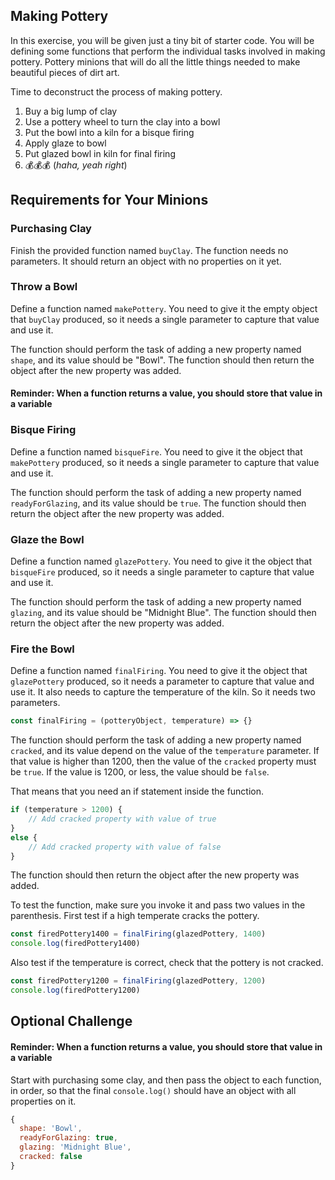 ## Making Pottery

In this exercise, you will be given just a tiny bit of starter code. You will be defining some functions that perform the individual tasks involved in making pottery. Pottery minions that will do all the little things needed to make beautiful pieces of dirt art.

Time to deconstruct the process of making pottery.

1. Buy a big lump of clay
2. Use a pottery wheel to turn the clay into a bowl
3. Put the bowl into a kiln for a bisque firing
4. Apply glaze to bowl
5. Put glazed bowl in kiln for final firing
6. 💰💰💰 (_haha, yeah right_)

## Requirements for Your Minions

### Purchasing Clay

Finish the provided function named `buyClay`. The function needs no parameters. It should return an object with no properties on it yet.

### Throw a Bowl

Define a function named `makePottery`. You need to give it the empty object that `buyClay` produced, so it needs a single parameter to capture that value and use it. 

The function should perform the task of adding a new property named `shape`, and its value should be "Bowl". The function should then return the object after the new property was added.

#### Reminder: When a function returns a value, you should store that value in a variable

### Bisque Firing

Define a function named `bisqueFire`. You need to give it the object that `makePottery` produced, so it needs a single parameter to capture that value and use it. 

The function should perform the task of adding a new property named `readyForGlazing`, and its value should be `true`. The function should then return the object after the new property was added.

### Glaze the Bowl

Define a function named `glazePottery`. You need to give it the object that `bisqueFire` produced, so it needs a single parameter to capture that value and use it. 

The function should perform the task of adding a new property named `glazing`, and its value should be "Midnight Blue". The function should then return the object after the new property was added.

### Fire the Bowl

Define a function named `finalFiring`. You need to give it the object that `glazePottery` produced, so it needs a parameter to capture that value and use it. It also needs to capture the temperature of the kiln. So it needs two parameters.

```js
const finalFiring = (potteryObject, temperature) => {}
```

The function should perform the task of adding a new property named `cracked`, and its value depend on the value of the `temperature` parameter. If that value is higher than 1200, then the value of the `cracked` property must be `true`. If the value is 1200, or less, the value should be `false`.

That means that you need an if statement inside the function.

```js
if (temperature > 1200) {
	// Add cracked property with value of true
}
else {
	// Add cracked property with value of false
}
```

The function should then return the object after the new property was added.

To test the function, make sure you invoke it and pass two values in the parenthesis. First test if a high temperate cracks the pottery.

```js
const firedPottery1400 = finalFiring(glazedPottery, 1400)
console.log(firedPottery1400)
```

Also test if the temperature is correct, check that the pottery is not cracked.

```js
const firedPottery1200 = finalFiring(glazedPottery, 1200)
console.log(firedPottery1200)
```

## Optional Challenge

#### Reminder: When a function returns a value, you should store that value in a variable

Start with purchasing some clay, and then pass the object to each function, in order, so that the final `console.log()` should have an object with all properties on it.

```js
{ 
  shape: 'Bowl',
  readyForGlazing: true,
  glazing: 'Midnight Blue',
  cracked: false
}
```
